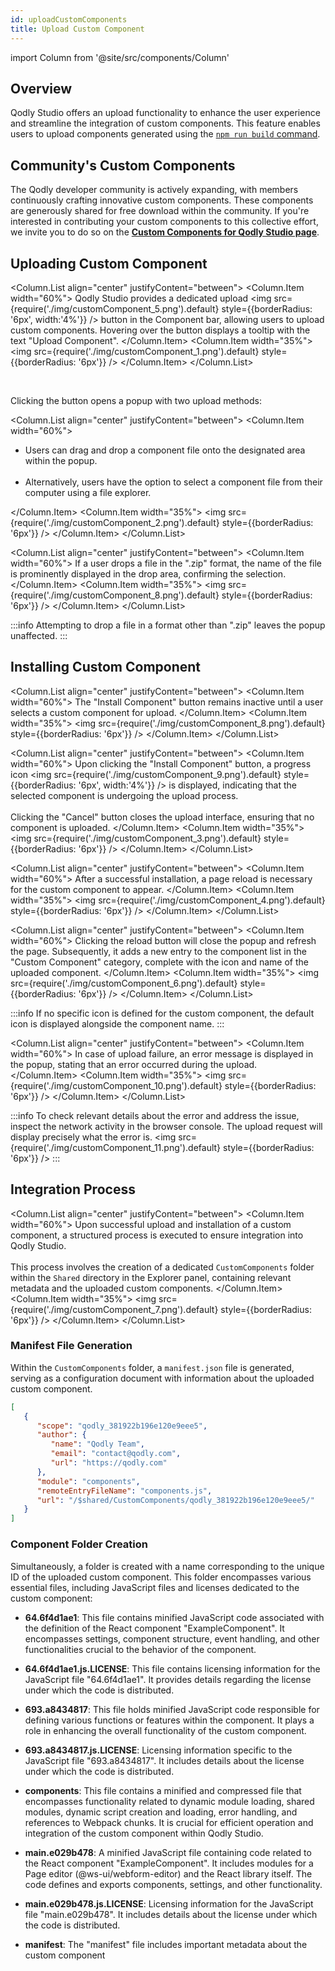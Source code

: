 ```yaml
---
id: uploadCustomComponents
title: Upload Custom Component
---
```


import Column from '@site/src/components/Column'


## Overview

Qodly Studio offers an upload functionality to enhance the user experience and streamline the integration of custom components. This feature enables users to upload components generated using the [`npm run build` command](../../../customComponent/setup#building-the-project).


## Community's Custom Components

The Qodly developer community is actively expanding, with members continuously crafting innovative custom components. These components are generously shared for free download within the community. If you're interested in contributing your custom components to this collective effort, we invite you to do so on the [**Custom Components for Qodly Studio page**](https://github.com/qodly/custom-components).

## Uploading Custom Component


<Column.List align="center" justifyContent="between">
    <Column.Item width="60%">
      Qodly Studio provides a dedicated upload <img src={require('./img/customComponent_5.png').default} style={{borderRadius: '6px', width:'4%'}} /> button in the Component bar, allowing users to upload custom components. Hovering over the button displays a tooltip with the text "Upload Component".
    </Column.Item>
    <Column.Item width="35%">
        <img src={require('./img/customComponent_1.png').default} style={{borderRadius: '6px'}} />
    </Column.Item>
</Column.List>

<br/>

Clicking the button opens a popup with two upload methods:

<Column.List align="center" justifyContent="between">
    <Column.Item width="60%">
        <ul>
            <li> Users can drag and drop a component file onto the designated area within the popup.</li>
            <br/>
            <li> Alternatively, users have the option to select a component file from their computer using a file explorer.</li>
        </ul>
    </Column.Item>
    <Column.Item width="35%">
        <img src={require('./img/customComponent_2.png').default} style={{borderRadius: '6px'}} />
    </Column.Item>
</Column.List>


<Column.List align="center" justifyContent="between">
    <Column.Item width="60%">
      If a user drops a file in the ".zip" format, the name of the file is prominently displayed in the drop area, confirming the selection.
    </Column.Item>
    <Column.Item width="35%">
        <img src={require('./img/customComponent_8.png').default} style={{borderRadius: '6px'}} />
    </Column.Item>
</Column.List>

:::info
Attempting to drop a file in a format other than ".zip" leaves the popup unaffected.
:::


## Installing Custom Component

<Column.List align="center" justifyContent="between">
    <Column.Item width="60%">
      The "Install Component" button remains inactive until a user selects a custom component for upload.
    </Column.Item>
    <Column.Item width="35%">
        <img src={require('./img/customComponent_8.png').default} style={{borderRadius: '6px'}} />
    </Column.Item>
</Column.List>

<Column.List align="center" justifyContent="between">
    <Column.Item width="60%">
      Upon clicking the "Install Component" button, a progress icon <img src={require('./img/customComponent_9.png').default} style={{borderRadius: '6px', width:'4%'}} /> is displayed, indicating that the selected component is undergoing the upload process.
      <br/><br/>
      Clicking the "Cancel" button closes the upload interface, ensuring that no component is uploaded.
    </Column.Item>
    <Column.Item width="35%">
        <img src={require('./img/customComponent_3.png').default} style={{borderRadius: '6px'}} />
    </Column.Item>
</Column.List>

<Column.List align="center" justifyContent="between">
    <Column.Item width="60%">
      After a successful installation, a page reload is necessary for the custom component to appear.
    </Column.Item>
    <Column.Item width="35%">
        <img src={require('./img/customComponent_4.png').default} style={{borderRadius: '6px'}} />
    </Column.Item>
</Column.List>

<Column.List align="center" justifyContent="between">
    <Column.Item width="60%">
        Clicking the reload button will close the popup and refresh the page. Subsequently, it adds a new entry to the component list in the "Custom Component" category, complete with the icon and name of the uploaded component.
    </Column.Item>
    <Column.Item width="35%">
        <img src={require('./img/customComponent_6.png').default} style={{borderRadius: '6px'}} />
    </Column.Item>
</Column.List>

:::info
If no specific icon is defined for the custom component, the default icon is displayed alongside the component name.
:::


<Column.List align="center" justifyContent="between">
    <Column.Item width="60%">
      In case of upload failure, an error message is displayed in the popup, stating that an error occurred during the upload.
    </Column.Item>
    <Column.Item width="35%">
        <img src={require('./img/customComponent_10.png').default} style={{borderRadius: '6px'}} />
    </Column.Item>
</Column.List>

:::info
To check relevant details about the error and address the issue, inspect the network activity in the browser console. The upload request will display precisely what the error is.
<img src={require('./img/customComponent_11.png').default} style={{borderRadius: '6px'}} />
:::


## Integration Process

<Column.List align="center" justifyContent="between">
    <Column.Item width="60%">
      Upon successful upload and installation of a custom component, a structured process is executed to ensure integration into Qodly Studio.
      <br/><br/>
      This process involves the creation of a dedicated <code>CustomComponents</code> folder within the <code>Shared</code> directory in the Explorer panel, containing relevant metadata and the uploaded custom components.
    </Column.Item>
    <Column.Item width="35%">
        <img src={require('./img/customComponent_7.png').default} style={{borderRadius: '6px'}} />
    </Column.Item>
</Column.List>

### Manifest File Generation

Within the `CustomComponents` folder, a `manifest.json` file is generated, serving as a configuration document with information about the uploaded custom component.

```json
[
   {
      "scope": "qodly_381922b196e120e9eee5",
      "author": {
         "name": "Qodly Team",
         "email": "contact@qodly.com",
         "url": "https://qodly.com"
      },
      "module": "components",
      "remoteEntryFileName": "components.js",
      "url": "/$shared/CustomComponents/qodly_381922b196e120e9eee5/"
   }
]
```

### Component Folder Creation

Simultaneously, a folder is created with a name corresponding to the unique ID of the uploaded custom component. This folder encompasses various essential files, including JavaScript files and licenses dedicated to the custom component:

- **64.6f4d1ae1**: This file contains minified JavaScript code associated with the definition of the React component "ExampleComponent". It encompasses settings, component structure, event handling, and other functionalities crucial to the behavior of the component.

- **64.6f4d1ae1.js.LICENSE**: This file contains licensing information for the JavaScript file "64.6f4d1ae1". It provides details regarding the license under which the code is distributed.

- **693.a8434817**: This file holds minified JavaScript code responsible for defining various functions or features within the component. It plays a role in enhancing the overall functionality of the custom component.

- **693.a8434817.js.LICENSE**: Licensing information specific to the JavaScript file "693.a8434817". It includes details about the license under which the code is distributed.

- **components**: This file contains a minified and compressed file that encompasses functionality related to dynamic module loading, shared modules, dynamic script creation and loading, error handling, and references to Webpack chunks. It is crucial for efficient operation and integration of the custom component within Qodly Studio.

- **main.e029b478**: A minified JavaScript file containing code related to the React component "ExampleComponent". It includes modules for a Page editor (@ws-ui/webform-editor) and the React library itself. The code defines and exports components, settings, and other functionality.

- **main.e029b478.js.LICENSE**: Licensing information for the JavaScript file "main.e029b478". It includes details about the license under which the code is distributed.

- **manifest**: The "manifest" file includes important metadata about the custom component
